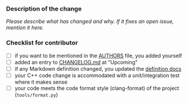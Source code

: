 ### Description of the change

*Please describe what has changed and why. If it fixes an open issue, mention it here.*

### Checklist for contributor

* [ ] if you want to be mentioned in the [AUTHORS](https://github.com/progsource/maddy/blob/master/AUTHORS) file, you added yourself
* [ ] added an entry to [CHANGELOG.md](https://github.com/progsource/maddy/blob/master/CHANGELOG.md) at "Upcoming"
* [ ] if any Markdown definition changed, you updated the [definition docs](https://github.com/progsource/maddy/blob/master/docs/definitions.md)
* [ ] your C++ code change is accommodated with a unit/integration test where it makes sense
* [ ] your code meets the code format style (clang-format) of the project (`tools/format.py`)
